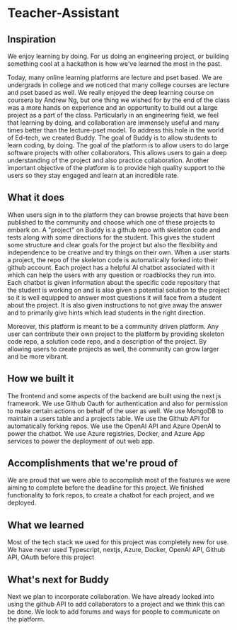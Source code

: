 # Teacher-Assistant

## Inspiration
We enjoy learning by doing. For us doing an engineering project, or building something cool at a hackathon is how we've learned the most in the past. 

Today, many online learning platforms are lecture and pset based. We are undergrads in college and we noticed that many college courses are lecture and pset based as well. We really enjoyed the deep learning course on coursera by Andrew Ng, but one thing we wished for by the end of the class was a more hands on experience and an opportunity to build out a large project as a part of the class. Particularly in an engineering field, we feel that learning by doing, and collaboration are immensely useful and many times better than the lecture-pset model. To address this hole in the world of Ed-tech, we created Buddy. The goal of Buddy is to allow students to learn coding, by doing. The goal of the platform is to allow users to do large software projects with other collaborators. This allows users to gain a deep understanding of the project and also practice collaboration. Another important objective of the platform is to provide high quality support to the users so they stay engaged and learn at an incredible rate. 

## What it does
When users sign in to the platform they can browse projects that have been published to the community and choose which one of these projects to embark on. A "project" on Buddy is a github repo with skeleton code and tests along with some directions for the student. This gives the student some structure and clear goals for the project but also the flexibility and independence to be creative and try things on their own. When a user starts a project, the repo of the skeleton code is automatically forked into their github account. Each project has a helpful AI chatbot associated with it which can help the users with any question or roadblocks they run into. Each chatbot is given information about the specific code repository that the student is working on and is also given a potential solution to the project so it is well equipped to answer most questions it will face from a student about the project. It is also given instructions to not give away the answer and to primarily give hints which lead students in the right direction. 

Moreover, this platform is meant to be a community driven platform. Any user can contribute their own project to the platform by providing skeleton code repo, a solution code repo, and a description of the project. By allowing users to create projects as well, the community can grow larger and be more vibrant. 
 
## How we built it
The frontend and some aspects of the backend are built using the next js framework. We use Github Oauth for authentication and also for permission to make certain actions on behalf of the user as well.  We use MongoDB to maintain a users table and a projects table. We use the Github API for automatically forking repos. We use the OpenAI API and Azure OpenAI to power the chatbot. We use Azure registries, Docker, and Azure App services to power the deployment of out web app. 

## Accomplishments that we're proud of
We are proud that we were able to accomplish most of the features we were aiming to complete before the deadline for this project. We finished functionality to fork repos, to create a chatbot for each project, and we deployed. 

## What we learned
Most of the tech stack we used for this project was completely new for use. We have never used Typescript, nextjs, Azure, Docker, OpenAI API, Github API, OAuth before this project

## What's next for Buddy
Next we plan to incorporate collaboration. We have already looked into using the github API to add collaborators to a project and we think this can be done. We look to add forums and ways for people to communicate on the platform.  
